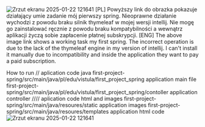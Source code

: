 ![Zrzut ekranu 2025-01-22 121641](https://github.com/user-attachments/assets/ef4c5d5f-357f-4667-8072-1840a1fec85b)
[PL] Powyższy link do obrazka pokazuje działający umie zadanie mój pierwszy spring. Nieoprawne działanie wychodzi z powodu braku silnik thymeleaf w mojej wersji intellij. Nie mogę go zainstalować ręcznie z powodu braku kompatybilności a wewnątrz aplikacji życzą sobie zapłacenie płatnej subskrypcji.
[ENG] The above image link shows a working task my first spring. 
The incorrect operation is due to the lack of the thymeleaf engine in my version of intellij. 
I can't install it manually due to incompatibility and inside the application they want to pay a paid subscription.

How to run 
// aplication code java
first-project-spring/src/main/java/pl/edu/vistula/first_project_spring    application main file     
first-project-spring/src/main/java/pl/edu/vistula/first_project_spring/contoller   application controller
//// aplication code html and images
first-project-spring/src/main/java/resoures/static  application images
first-project-spring/src/main/java/resoures/templates   application html code
![Zrzut ekranu 2025-01-22 121641](https://github.com/user-attachments/assets/ad2cdc86-edf2-4610-b2b8-c661937e1190)
